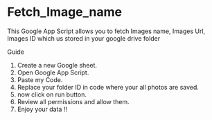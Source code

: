 # Fetch_Image_name
This Google App Script allows you to fetch Images name, Images Url, Images ID which us stored in your google drive folder

Guide
1. Create a new Google sheet.
2. Open Google App Script.
3. Paste my Code.
4. Replace your folder ID in code where your all photos are saved.
5. now click on run button.
6. Review all permissions and allow them.
7. Enjoy your data !!
